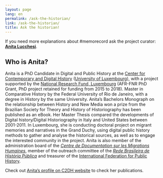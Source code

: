 ```yaml
---
layout: page
lang: en
permalink: /ask-the-historian/
link: /ask-the-historian/
title: Ask the historian!
---
```


If you need more explanations about #memorecord ask the project curator: [**Anita Lucchesi**](mailto:anita.lucchesi@uni.lu).

<!-- more -->

## Who is Anita?

Anita is a PhD Candidate in Digital and Public History at the [Center for Contemporary and Digital History](https://www.c2dh.uni.lu/) ([University of Luxembourg](https://www.uni.lu/)), with a project supported by the [National Research Fund, Luxembourg](https://www.fnr.lu) (AFR-FNR PhD Grant, PhD project retained for funding from 2015 to 2018). Master in Comparative History by the Federal University of Rio de Janeiro, with a degree in History by the same University. Anita’s Bachelors Monograph on the relationship between History and New Media won a prize from the Brazilian Society for Theory and History of Historiography has been published as an eBook. Her Master Thesis compared the developments of Digital history/Digital Historiography in Italy and United States between 2001-2011. In Luxembourg, she is conducting doctoral project on migrant memories and narratives in the Grand Duchy, using digital public history methods to gather and analyse the historical sources, as well as to engage the interested community in the project. Anita is also member of the administration board of the [*Centre de Documentation sur les Migrations Humaines*](https://www.cdmh.lu), member of the outreach committee of the [*Rede Brasileira de História Pública*](http://historiapublica.com.br/) and treasurer of the [International Federation for Public History](http://ifph.hypotheses.org/).

Check out [Anita’s profile on C2DH website](https://www.c2dh.uni.lu/people/anita-lucchesi) to check her publications.
